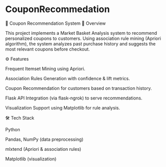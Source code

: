 # CouponRecommedation
🛒 Coupon Recommendation System
📌 Overview

This project implements a Market Basket Analysis system to recommend personalized coupons to customers.
Using association rule mining (Apriori algorithm), the system analyzes past purchase history and suggests the most relevant coupons before checkout.

⚙️ Features

Frequent Itemset Mining using Apriori.

Association Rules Generation with confidence & lift metrics.

Coupon Recommendation for customers based on transaction history.

Flask API Integration (via flask-ngrok) to serve recommendations.

Visualization Support using Matplotlib for rule analysis.

🛠️ Tech Stack

Python

Pandas, NumPy (data preprocessing)

mlxtend (Apriori & association rules)

Matplotlib (visualization)
